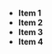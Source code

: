 <!DOCTYPE html>
<html>
<head>
    <style>
        /* CSS to make all list items bold */
        #myList li {
            font-weight: bold;
        }
    </style>
</head>
<body>
    <ul id="myList">
        <li>Item 1</li>
        <li>Item 2</li>
        <li>Item 3</li>
        <li>Item 4</li>
    </ul>
    <script>
        // JavaScript to add a green background to the third element
        var thirdListItem = document.getElementById('myList').getElementsByTagName('li')[2];
        thirdListItem.style.backgroundColor = 'green';
    </script>
</body>
</html>

